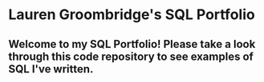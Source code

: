 # Lauren Groombridge's SQL Portfolio

## Welcome to my SQL Portfolio! Please take a look through this code repository to see examples of SQL I've written. 


